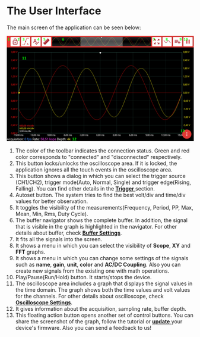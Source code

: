 # The User Interface

The main screen of the application can be seen below:

![](../../../../.gitbook/assets/image%20%28124%29.png)

1. The color of the toolbar indicates the connection status. Green and red color corresponds to "connected" and "disconnected" respectively.
2. This button locks/unlocks the oscilloscope area. If it is locked, the application ignores all the touch events in the oscilloscope area.
3. This button shows a dialog in which you can select the trigger source \(CH1/CH2\), trigger mode\(Auto, Normal, Single\) and trigger edge\(Rising, Falling\). You can find other details in the [**Trigger** ](scope-settings/trigger.md)section.
4. Autoset button. The system tries to find the best volt/div and time/div values for better observation.
5. It toggles the visibility of the measurements\(Frequency, Period, PP, Max, Mean, Min, Rms, Duty Cycle\).
6. The buffer navigator shows the complete buffer. In addition, the signal that is visible in the graph is highlighted in the navigator. For other details about buffer, check [**Buffer Settings**](buffer-settings.md).
7. It fits all the signals into the screen.
8. It shows a menu in which you can select the visibility of **Scope**, **XY** and **FFT** graphs. 
9. It shows a menu in which you can change some settings of the signals such as **name**, **gain**, **unit**, **color** and **AC/DC Coupling**. Also you can create new signals from the existing one with math operations. 
10. Play/Pause\(Run/Hold\) button. It starts/stops the device. 
11. The oscilloscope area includes a graph that displays the signal values in the time domain. The graph shows both the time values and volt values for the channels. For other details about oscilloscope, check [**Oscilloscope Settings**](scope-settings/).
12. It gives information about the acquisition, sampling rate, buffer depth.
13. This floating action button opens another set of control buttons. You can share the screenshot of the graph, follow the tutorial or [**update** ](firmware-update.md)your device's firmware. Also you can send a feedback to us!




